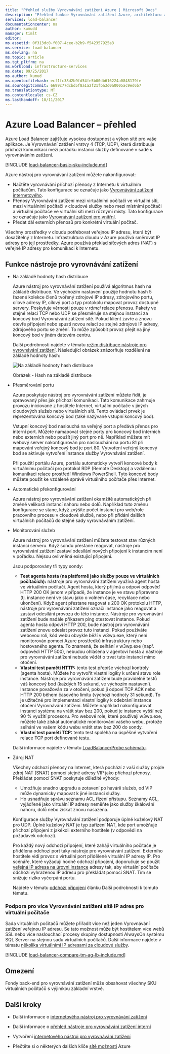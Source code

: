 ```yaml
---
title: "Přehled služby Vyrovnávání zatížení Azure | Microsoft Docs"
description: "Přehled funkce Vyrovnávání zatížení Azure, architekturu a implementace. Zjistěte, jak funguje nástroj pro vyrovnávání zatížení a využít v cloudu."
services: load-balancer
documentationcenter: na
author: kumudd
manager: timlt
editor: 
ms.assetid: 0f313dc0-f007-4cee-b2b9-f542357925a3
ms.service: load-balancer
ms.devlang: na
ms.topic: article
ms.tgt_pltfrm: na
ms.workload: infrastructure-services
ms.date: 09/25/2017
ms.author: kumud
ms.openlocfilehash: ecf1fc38d2b9fd54fe5b00db616224a0848179fe
ms.sourcegitcommit: 6699c77dcbd5f8a1a2f21fba3d0a0005ac9ed6b7
ms.translationtype: MT
ms.contentlocale: cs-CZ
ms.lasthandoff: 10/11/2017
---
```

# <a name="azure-load-balancer-overview"></a>Azure Load Balancer – přehled

Azure Load Balancer zajišťuje vysokou dostupnost a výkon sítě pro vaše aplikace. Je Vyrovnávání zatížení vrstvy 4 (TCP, UDP), která distribuuje příchozí komunikaci mezi pořádku instancí služby definované v sadě s vyrovnáváním zatížení.

[!INCLUDE [load-balancer-basic-sku-include.md](../../includes/load-balancer-basic-sku-include.md)]

Azure nástroj pro vyrovnávání zatížení můžete nakonfigurovat:

* Načtěte vyrovnávání příchozí přenosy z Internetu k virtuálním počítačům. Tato konfigurace se označuje jako [Vyrovnávání zatížení internetového](load-balancer-internet-overview.md).
* Přenosy Vyrovnávání zatížení mezi virtuálními počítači ve virtuální síti, mezi virtuálními počítači v cloudové služby nebo mezi místními počítači a virtuální počítače ve virtuální síti mezi různými místy. Tato konfigurace se označuje jako [Vyrovnávání zatížení pro vnitřní](load-balancer-internal-overview.md).
* Předat dál externích přenosů pro konkrétní virtuální počítač.

Všechny prostředky v cloudu potřebovat veřejnou IP adresu, která být dosažitelný z Internetu. Infrastruktura cloudu v Azure používá směrovat IP adresy pro její prostředky. Azure používá překlad síťových adres (NAT) s veřejné IP adresy pro komunikaci k Internetu.

## <a name="load-balancer-features"></a>Funkce nástroje pro vyrovnávání zatížení

* Na základě hodnoty hash distribuce

    Azure nástroj pro vyrovnávání zatížení používá algoritmus hash na základě distribuce. Ve výchozím nastavení použije hodnotu hash 5 řazené kolekce členů tvořený zdrojové IP adresy, zdrojového portu, cílové adresy IP, cílový port a typ protokolu mapovat provoz dostupné servery. Poskytuje věrnosti pouze *v rámci* relace přenosu. Pakety ve stejné relaci TCP nebo UDP se přesměruje na stejnou instanci za koncový bod Vyrovnávání zatížení sítě. Pokud klient zavře a znovu otevře připojení nebo spustí novou relaci ze stejné zdrojové IP adresy, zdrojového portu se změní. To může způsobit provoz přejít na jiný koncový bod v jiném datovém centru.

    Další podrobnosti najdete v tématu [režim distribuce nástroje pro vyrovnávání zatížení](load-balancer-distribution-mode.md). Následující obrázek znázorňuje rozdělení na základě hodnoty hash:

    ![Na základě hodnoty hash distribuce](./media/load-balancer-overview/load-balancer-distribution.png)

    Obrázek - Hash na základě distribuce

* Přesměrování portu

    Azure poskytuje nástroj pro vyrovnávání zatížení můžete řídit, je spravovaný přes jak příchozí komunikaci. Tato komunikace zahrnuje provozu iniciované z hostitele Internet, virtuální počítače v jiných cloudových služeb nebo virtuálních sítí. Tento ovládací prvek je reprezentována koncový bod (také nazývané vstupní koncový bod).

    Vstupní koncový bod naslouchá na veřejný port a předává přenos pro interní port. Můžete namapovat stejné porty pro koncový bod interních nebo externích nebo použít jiný port pro ně. Například můžete mít webový server nakonfigurován pro naslouchání na portu 81 při mapování veřejný koncový bod je port 80. Vytvoření veřejný koncový bod se aktivuje vytvoření instance služby Vyrovnávání zatížení.

    Při použití portálu Azure, portálu automaticky vytvoří koncové body k virtuálnímu počítači pro protokol RDP (Remote Desktop) a vzdálenou komunikaci relace prostředí Windows PowerShell. Tyto koncové body můžete použít ke vzdálené správě virtuálního počítače přes Internet.

* Automatické překonfigurování

    Azure nástroj pro vyrovnávání zatížení okamžitě automatických při změně velikosti instancí nahoru nebo dolů. Například tuto změnu konfigurace se stane, když zvýšíte počet instancí pro web/role pracovního procesu v cloudové službě, nebo při přidání dalších virtuálních počítačů do stejné sady vyrovnáváním zatížení.

* Monitorování služeb

    Azure nástroj pro vyrovnávání zatížení můžete testovat stav různých instancí serveru. Když sondu přestane reagovat, nástroje pro vyrovnávání zatížení zastaví odesílání nových připojení k instancím není v pořádku. Nejsou ovlivněná existující připojení.

    Jsou podporovány tři typy sondy:

    + **Test agenta hosta (na platformě jako služby pouze ve virtuálních počítačích):** nástroje pro vyrovnávání zatížení využívá agent hosta ve virtuálním počítači. Agent hosta, který přijímá a odpoví odpověď HTTP 200 OK jenom v případě, že instance je ve stavu připraveno (tj. instance není ve stavu jako o volném čase, recyklace nebo ukončení). Když agent přestane reagovat s 200 OK protokolu HTTP, nástroje pro vyrovnávání zatížení označí instance jako reagovat a zastaví odesílání provozu do této instance. Nástroje pro vyrovnávání zatížení bude nadále příkazem ping otestovat instance. Pokud agenta hosta odpoví HTTP 200, bude nástroj pro vyrovnávání zatížení znovu odeslat provoz tuto instanci. Pokud používáte webovou roli, kód webu obvykle běží v w3wp.exe, který není monitorován pomocí Azure prostředků infrastruktury nebo hostovaného agenta. To znamená, že selhání v w3wp.exe (např. odpovědi HTTP 500), nebudou ohlášena v agentovi hosta a nástroje pro vyrovnávání zatížení nebude vědět o trvat tuto instanci mimo otočení.
    + **Vlastní test paměti HTTP:** tento test přepíše výchozí kontroly (agenta hosta). Můžete ho vytvořit vlastní logiky k určení stavu role instance. Nástroje pro vyrovnávání zatížení bude pravidelně testů váš koncový bod (každých 15 sekund, ve výchozím nastavení). Instance považován za v otočení, pokud ji odpoví TCP ACK nebo HTTP 200 během časového limitu (výchozí hodnoty 31 sekund). To je užitečné pro implementaci vlastní logiky k odebrání instance otočení Vyrovnávání zatížení. Můžete například nakonfigurovat instanci systému na vrátit stav bez 200, pokud je instance vyšší než 90 % využití procesoru. Pro webové role, které používají w3wp.exe, můžete také získat automatické monitorování vašeho webu, protože selhání ve vašem kódu webu vrátit stav bez 200 do sondy.
    + **Vlastní test paměti TCP:** tento test spoléhá na úspěšné vytvoření relace TCP port definované testu.

    Další informace najdete v tématu [LoadBalancerProbe schématu](https://msdn.microsoft.com/library/azure/jj151530.aspx).

* Zdroj NAT

    Všechny odchozí přenosy na Internet, která pochází z vaší služby projde zdroj NAT (SNAT) pomocí stejné adresy VIP jako příchozí přenosy. Překládat pomocí SNAT poskytuje důležité výhody:

    + Umožňuje snadno upgradu a zotavení po havárii služeb, od VIP může dynamicky mapovat k jiné instanci služby.
    + Ho usnadňuje správu seznamu ACL řízení přístupu. Seznamy ACL, vyjádřené jako virtuální IP adresy neměňte jako služby škálování nahoru, dolů nebo získat znovu nasazena.

    Konfigurace služby Vyrovnávání zatížení podporuje úplné kuželový NAT pro UDP. Úplné kuželový NAT je typ zařízení NAT, kde port umožňuje příchozí připojení z jakékoli externího hostitele (v odpovědi na požadavek odchozí).

    Pro každý nový odchozí připojení, které zahájí virtuálního počítače je přidělena odchozí port taky nástroje pro vyrovnávání zatížení. Externího hostitele vidí provoz s virtuální port přidělené virtuální IP adresy IP. Pro scénáře, které vyžadují hodně odchozí připojení, doporučuje se použít [veřejná IP adresa na úrovni instance](../virtual-network/virtual-networks-instance-level-public-ip.md) adresy tak, aby virtuální počítače odchozí vyhrazenou IP adresu pro překládat pomocí SNAT. Tím se snižuje riziko vyčerpání portu.

    Najdete v tématu [odchozí připojení](load-balancer-outbound-connections.md) článku Další podrobnosti k tomuto tématu.

### <a name="support-for-multiple-load-balanced-ip-addresses-for-virtual-machines"></a>Podpora pro více Vyrovnávání zatížení sítě IP adres pro virtuální počítače
Sada virtuálních počítačů můžete přiřadit více než jeden Vyrovnávání zatížení veřejnou IP adresu. Se tato možnost může být hostitelem více webů SSL nebo více naslouchací procesy skupiny dostupnosti AlwaysOn systému SQL Server na stejnou sadu virtuálních počítačů. Další informace najdete v tématu [několika virtuálními IP adresami za cloudové služby](load-balancer-multivip.md).

[!INCLUDE [load-balancer-compare-tm-ag-lb-include.md](../../includes/load-balancer-compare-tm-ag-lb-include.md)]

## <a name="limitations"></a>Omezení

Fondy back-end pro vyrovnávání zatížení může obsahovat všechny SKU virtuálních počítačů s výjimkou základní vrstvě.

## <a name="next-steps"></a>Další kroky

- Další informace o [internetového nástroj pro vyrovnávání zatížení](load-balancer-internet-overview.md)

- Další informace o [přehled nástroje pro vyrovnávání zatížení interní](load-balancer-internal-overview.md)

- Vytvoření [internetového nástroj pro vyrovnávání zatížení](load-balancer-get-started-internet-portal.md)

- Přečtěte si o některých dalších klíče [sítě možnosti](../networking/networking-overview.md) Azure

